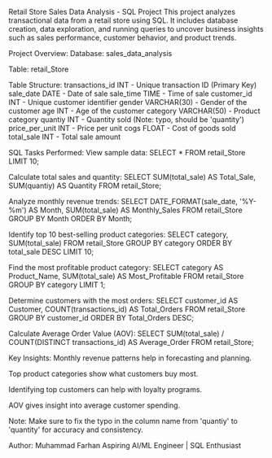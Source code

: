 Retail Store Sales Data Analysis - SQL Project
This project analyzes transactional data from a retail store using SQL. It includes database creation, data exploration, and running queries to uncover business insights such as sales performance, customer behavior, and product trends.

Project Overview:
Database: sales_data_analysis

Table: retail_Store

Table Structure:
transactions_id INT - Unique transaction ID (Primary Key)
sale_date DATE - Date of sale
sale_time TIME - Time of sale
customer_id INT - Unique customer identifier
gender VARCHAR(30) - Gender of the customer
age INT - Age of the customer
category VARCHAR(50) - Product category
quantiy INT - Quantity sold (Note: typo, should be 'quantity')
price_per_unit INT - Price per unit
cogs FLOAT - Cost of goods sold
total_sale INT - Total sale amount

SQL Tasks Performed:
View sample data:
SELECT * FROM retail_Store LIMIT 10;

Calculate total sales and quantity:
SELECT SUM(total_sale) AS Total_Sale,
SUM(quantiy) AS Quantity
FROM retail_Store;

Analyze monthly revenue trends:
SELECT DATE_FORMAT(sale_date, '%Y-%m') AS Month,
SUM(total_sale) AS Monthly_Sales
FROM retail_Store
GROUP BY Month
ORDER BY Month;

Identify top 10 best-selling product categories:
SELECT category,
SUM(total_sale)
FROM retail_Store
GROUP BY category
ORDER BY total_sale DESC
LIMIT 10;

Find the most profitable product category:
SELECT category AS Product_Name,
SUM(total_sale) AS Most_Profitable
FROM retail_Store
GROUP BY category
LIMIT 1;

Determine customers with the most orders:
SELECT customer_id AS Customer,
COUNT(transactions_id) AS Total_Orders
FROM retail_Store
GROUP BY customer_id
ORDER BY Total_Orders DESC;

Calculate Average Order Value (AOV):
SELECT SUM(total_sale) / COUNT(DISTINCT transactions_id) AS Average_Order
FROM retail_Store;

Key Insights:
Monthly revenue patterns help in forecasting and planning.

Top product categories show what customers buy most.

Identifying top customers can help with loyalty programs.

AOV gives insight into average customer spending.

Note:
Make sure to fix the typo in the column name from 'quantiy' to 'quantity' for accuracy and consistency.

Author:
Muhammad Farhan
Aspiring AI/ML Engineer | SQL Enthusiast
